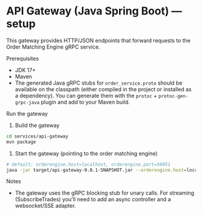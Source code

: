# API Gateway (Java Spring Boot) — setup

This gateway provides HTTP/JSON endpoints that forward requests to the Order Matching Engine gRPC service.

Prerequisites

- JDK 17+
- Maven
- The generated Java gRPC stubs for `order_service.proto` should be available on the classpath (either compiled in the project or installed as a dependency). You can generate them with the `protoc` + `protoc-gen-grpc-java` plugin and add to your Maven build.

Run the gateway

1. Build the gateway

```bash
cd services/api-gateway
mvn package
```

1. Start the gateway (pointing to the order matching engine)

```bash
# default: orderengine.host=localhost, orderengine.port=50051
java -jar target/api-gateway-0.0.1-SNAPSHOT.jar --orderengine.host=localhost --orderengine.port=50051
```

Notes

- The gateway uses the gRPC blocking stub for unary calls. For streaming (SubscribeTrades) you'll need to add an async controller and a websocket/SSE adapter.
